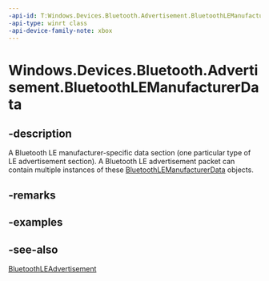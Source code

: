 ```yaml
---
-api-id: T:Windows.Devices.Bluetooth.Advertisement.BluetoothLEManufacturerData
-api-type: winrt class
-api-device-family-note: xbox
---
```


<!-- Class syntax.
public class BluetoothLEManufacturerData : Windows.Devices.Bluetooth.Advertisement.IBluetoothLEManufacturerData
-->

# Windows.Devices.Bluetooth.Advertisement.BluetoothLEManufacturerData

## -description
A Bluetooth LE manufacturer-specific data section (one particular type of LE advertisement section). A Bluetooth LE advertisement packet can contain multiple instances of these [BluetoothLEManufacturerData](bluetoothlemanufacturerdata.md) objects.

## -remarks

## -examples

## -see-also
[BluetoothLEAdvertisement](bluetoothleadvertisement.md)